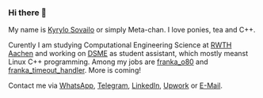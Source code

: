 ### Hi there 👋

My name is [Kyrylo Sovailo](https://translate.google.com/?sl=uk&tl=en&text=Кирило%20Совайло&op=translate) or simply Meta-chan. I love ponies, tea and C++.

Curently I am studying Computational Engineering Science at [RWTH Aachen](https://www.rwth-aachen.de) and working on [DSME](https://www.dsme.rwth-aachen.de/cms/~ibtrg/DSME/) as student assistant, which mostly meanst Linux C++ programming. Among my jobs are [franka_o80](https://github.com/Data-Science-in-Mechanical-Engineering/franka_o80) and [franka_timeout_handler](https://github.com/Data-Science-in-Mechanical-Engineering/franka_timeout_handler). More is coming!

Contact me via <a href="https://wa.me/49017635479038">WhatsApp</a>, <a href="https://t.me/Meta_chan">Telegram</a>, <a href="https://www.linkedin.com/in/kyrylo-sovailo-19b4541b9">LinkedIn</a>, <a href="https://www.upwork.com/freelancers/~010c591c29806a96f3">Upwork</a> or <a href="mailto:k.sovailo@gamil.com">E-Mail</a>.
